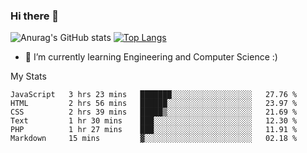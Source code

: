 ### Hi there 👋

![Anurag's GitHub stats](https://github-readme-stats.vercel.app/api?username=MatteoIorio11&show_icons=true&theme=dark) 
[![Top Langs](https://github-readme-stats.vercel.app/api/top-langs/?username=MatteoIorio11&theme=dark)](https://github.com/MatteoIorio11/github-readme-stats)

- 🌱 I’m currently learning Engineering and Computer Science :)

<!--
**MatteoIorio11/MatteoIorio11** is a ✨ _special_ ✨ repository because its `README.md` (this file) appears on your GitHub profile.

Here are some ideas to get you started:

- 🔭 I’m currently working on ...
- 🌱 I’m currently learning ...
- 👯 I’m looking to collaborate on ...
- 🤔 I’m looking for help with ...
- 💬 Ask me about ...
- 📫 How to reach me: ...
- 😄 Pronouns: ...
- ⚡ Fun fact: ...
-->
My Stats
<!--START_SECTION:waka-->

```text
JavaScript   3 hrs 23 mins   ███████░░░░░░░░░░░░░░░░░░   27.76 %
HTML         2 hrs 56 mins   ██████░░░░░░░░░░░░░░░░░░░   23.97 %
CSS          2 hrs 39 mins   █████▒░░░░░░░░░░░░░░░░░░░   21.69 %
Text         1 hr 30 mins    ███░░░░░░░░░░░░░░░░░░░░░░   12.30 %
PHP          1 hr 27 mins    ███░░░░░░░░░░░░░░░░░░░░░░   11.91 %
Markdown     15 mins         ▓░░░░░░░░░░░░░░░░░░░░░░░░   02.18 %
```

<!--END_SECTION:waka-->
